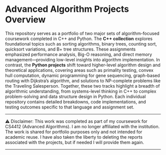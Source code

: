 # Advanced Algorithm Projects Overview

This repository serves as a portfolio of two major sets of algorithm-focused coursework completed in C++ and Python. The **C++ collection** explores foundational topics such as sorting algorithms, binary trees, counting sort, quicksort variations, and B+ tree structures. These assignments emphasized performance analysis, Big-O reasoning, and direct memory management—providing low-level insights into algorithm implementation. In contrast, the **Python projects** shift toward higher-level algorithm design and theoretical applications, covering areas such as primality testing, convex hull computation, dynamic programming for gene sequencing, graph-based routing with Dijkstra’s algorithm, and solutions to NP-complete problems like the Traveling Salesperson. Together, these two tracks highlight a breadth of algorithmic understanding, from systems-level thinking in C++ to complex problem-solving and data structure design in Python. Each individual repository contains detailed breakdowns, code implementations, and testing outcomes specific to that language and assignment set.

***

⚠️ Disclaimer: This work was completed as part of my coursework for CS4412 (Advanced Algorithms). I am no longer affiliated with the institution. The work is shared for portfolio purposes only and not intended for academic reuse. I have also taken the liberty to deleting the reports associated with the projects, but if needed I will provide them again.

***
